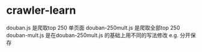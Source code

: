 # crawler-learn

douban.js 是爬取top 250 单页面
douban-250mult.js 是爬取全部top 250
douban-mult.js 是在douban-250mult.js 的基础上用不同的写法修改
e.g. 分开保存
